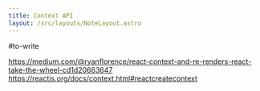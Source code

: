```yaml
---
title: Context API
layout: /src/layouts/NoteLayout.astro
---
```


#to-write

https://medium.com/@ryanflorence/react-context-and-re-renders-react-take-the-wheel-cd1d20663647
https://reactjs.org/docs/context.html#reactcreatecontext
